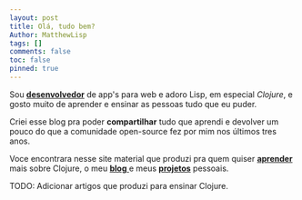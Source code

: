 ```yaml
---
layout: post
title: Olá, tudo bem?
Author: MatthewLisp
tags: []
comments: false
toc: false
pinned: true
---
```

Sou [**desenvolvedor**](github) de app's para web e adoro Lisp, em especial *Clojure*, e gosto muito de aprender e ensinar as pessoas tudo que eu puder.<br/>

Criei esse blog pra poder **compartilhar** tudo que aprendi e devolver um pouco do que a comunidade open-source fez por mim nos últimos tres anos.<br/>

Voce encontrara nesse site material que produzi pra quem quiser [**aprender**](link) mais sobre Clojure, o meu [**blog** ](link)e meus [**projetos**](link) pessoais.<br/>

TODO: Adicionar artigos que produzi para ensinar Clojure.